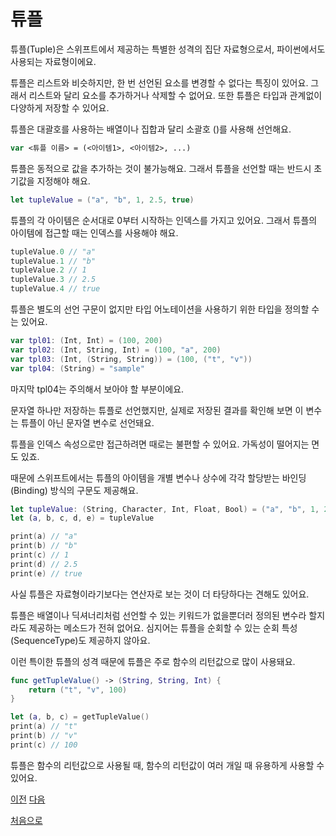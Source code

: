 # 튜플

튜플(Tuple)은 스위프트에서 제공하는 특별한 성격의 집단 자료형으로서, 파이썬에서도 사용되는 자료형이에요.

튜플은 리스트와 비슷하지만, 한 번 선언된 요소를 변경할 수 없다는 특징이 있어요. 그래서 리스트와 달리 요소를 추가하거나 삭제할 수 없어요. 또한 튜플은 타입과 관계없이 다양하게 저장할 수 있어요.

튜플은 대괄호를 사용하는 배열이나 집합과 달리 소괄호 ()를 사용해 선언해요.

```swift
var <튜플 이름> = (<아이템1>, <아이템2>, ...)
```

튜플은 동적으로 값을 추가하는 것이 불가능해요. 그래서 튜플을 선언할 때는 반드시 초기값을 지정해야 해요.

```swift
let tupleValue = ("a", "b", 1, 2.5, true)
```

튜플의 각 아이템은 순서대로 0부터 시작하는 인덱스를 가지고 있어요. 그래서 튜플의 아이템에 접근할 때는 인덱스를 사용해야 해요.

```swift
tupleValue.0 // "a"
tupleValue.1 // "b"
tupleValue.2 // 1
tupleValue.3 // 2.5
tupleValue.4 // true
```

튜플은 별도의 선언 구문이 없지만 타입 어노테이션을 사용하기 위한 타입을 정의할 수는 있어요.

```swift
var tpl01: (Int, Int) = (100, 200)
var tpl02: (Int, String, Int) = (100, "a", 200)
var tpl03: (Int, (String, String)) = (100, ("t", "v"))
var tpl04: (String) = "sample"
```

마지막 tpl04는 주의해서 보아야 할 부분이에요.

문자열 하나만 저장하는 튜플로 선언했지만, 실제로 저장된 결과를 확인해 보면 이 변수는 튜플이 아닌 문자열 변수로 선언돼요.

튜플을 인덱스 속성으로만 접근하려면 때로는 불편할 수 있어요. 가독성이 떨어지는 면도 있죠.

때문에 스위프트에서는 튜플의 아이템을 개별 변수나 상수에 각각 할당받는 바인딩(Binding) 방식의 구문도 제공해요.

```swift
let tupleValue: (String, Character, Int, Float, Bool) = ("a", "b", 1, 2.5, true)
let (a, b, c, d, e) = tupleValue

print(a) // "a"
print(b) // "b"
print(c) // 1
print(d) // 2.5
print(e) // true
```

사실 튜플은 자료형이라기보다는 연산자로 보는 것이 더 타당하다는 견해도 있어요.

튜플은 배열이나 딕셔너리처럼 선언할 수 있는 키워드가 없을뿐더러 정의된 변수라 할지라도 제공하는 메소드가 전혀 없어요. 심지어는 튜플을 순회할 수 있는 순회 특성 (SequenceType)도 제공하지 않아요.

이런 특이한 튜플의 성격 때문에 튜플은 주로 함수의 리턴값으로 많이 사용돼요.

```swift
func getTupleValue() -> (String, String, Int) {
    return ("t", "v", 100)
}

let (a, b, c) = getTupleValue()
print(a) // "t"
print(b) // "v"
print(c) // 100
```

튜플은 함수의 리턴값으로 사용될 때, 함수의 리턴값이 여러 개일 때 유용하게 사용할 수 있어요.

[이전](https://github.com/MojitoBar/iOS-DeepDive/blob/main/%EA%BC%BC%EA%BC%BC%ED%95%9C_%EC%9E%AC%EC%9D%80%EC%94%A8%EC%9D%98_Swift_%EB%AC%B8%EB%B2%95%ED%8E%B8/5.2.4.md)
[다음](https://github.com/MojitoBar/iOS-DeepDive/blob/main/%EA%BC%BC%EA%BC%BC%ED%95%9C_%EC%9E%AC%EC%9D%80%EC%94%A8%EC%9D%98_Swift_%EB%AC%B8%EB%B2%95%ED%8E%B8/5.4.md)

[처음으로](https://github.com/MojitoBar/iOS-DeepDive/blob/main/%EA%BC%BC%EA%BC%BC%ED%95%9C_%EC%9E%AC%EC%9D%80%EC%94%A8%EC%9D%98_Swift_%EB%AC%B8%EB%B2%95%ED%8E%B8/README.md)
